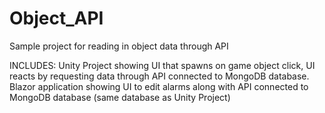 # Object_API
Sample project for reading in object data through API

INCLUDES:
Unity Project showing UI that spawns on game object click, UI reacts by requesting data through API connected to MongoDB database.
Blazor application showing UI to edit alarms along with API connected to MongoDB database (same database as Unity Project)
